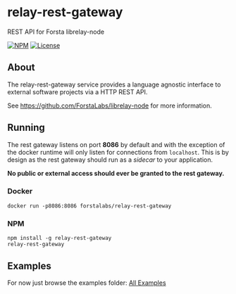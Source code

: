 relay-rest-gateway
========
REST API for Forsta librelay-node

[![NPM](https://img.shields.io/npm/v/relay-rest-gateway.svg)](https://www.npmjs.com/package/relay-rest-gateway)
[![License](https://img.shields.io/npm/l/relay-rest-gateway.svg)](https://github.com/ForstaLabs/relay-rest-gateway)


About
--------
The relay-rest-gateway service provides a language agnostic interface to
external software projects via a HTTP REST API.  

See https://github.com/ForstaLabs/librelay-node for more information.


Running
--------
The rest gateway listens on port **8086** by default and with the exception of
the docker runtime will only listen for connections from `localhost`.  This is
by design as the rest gateway should run as a *sidecar* to your application.

**No public or external access should ever be granted to the rest gateway.**

### Docker
    docker run -p8086:8086 forstalabs/relay-rest-gateway

### NPM
    npm install -g relay-rest-gateway
    relay-rest-gateway


Examples
--------
For now just browse the examples folder:  [All Examples](examples/)
